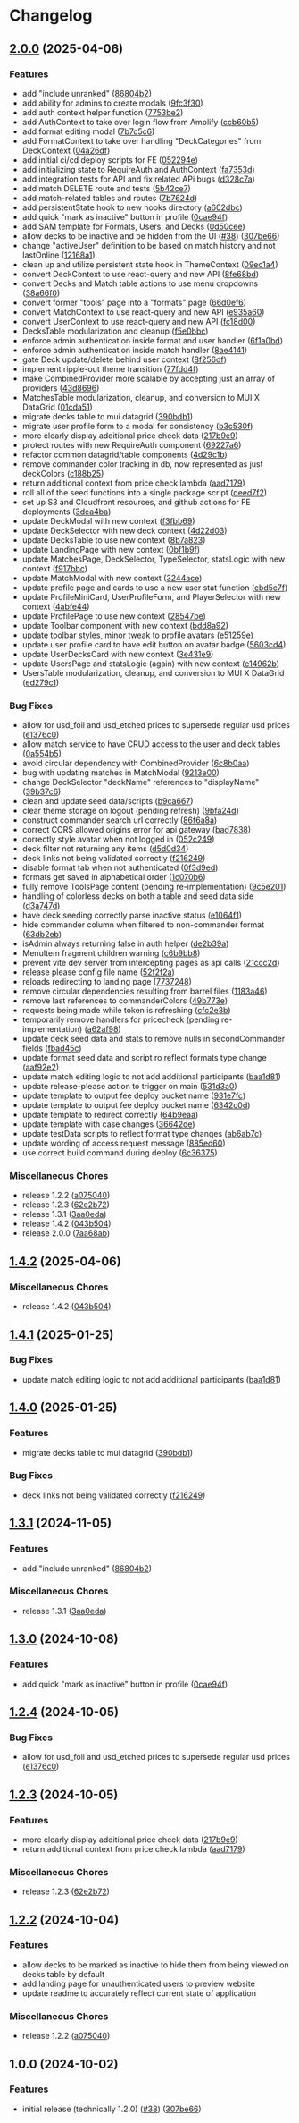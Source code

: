 # Changelog

## [2.0.0](https://github.com/odevine/edh-tracker/compare/edh-tracker-v2.0.0...edh-tracker-v2.0.0) (2025-04-06)


### Features

* add "include unranked" ([86804b2](https://github.com/odevine/edh-tracker/commit/86804b27bf267406a5ed9291179ab03bd5e623b3))
* add ability for admins to create modals ([9fc3f30](https://github.com/odevine/edh-tracker/commit/9fc3f30d5b389f493e2bcd4f898742c52eeae581))
* add auth context helper function ([7753be2](https://github.com/odevine/edh-tracker/commit/7753be2df87637f16f0c4b267ba415c90f9fb67e))
* add AuthContext to take over login flow from Amplify ([ccb60b5](https://github.com/odevine/edh-tracker/commit/ccb60b50439a07c38cb8893c9bda545f6d1c73a6))
* add format editing modal ([7b7c5c6](https://github.com/odevine/edh-tracker/commit/7b7c5c6badd00296bb5e7f1747d992fef61bd303))
* add FormatContext to take over handling "DeckCategories" from DeckContext ([04a26df](https://github.com/odevine/edh-tracker/commit/04a26dfcc32d6478432ab63694c8609b64f1006e))
* add initial ci/cd deploy scripts for FE ([052294e](https://github.com/odevine/edh-tracker/commit/052294e798d924bc5b29d847be62bd58e095d360))
* add initializing state to RequireAuth and AuthContext ([fa7353d](https://github.com/odevine/edh-tracker/commit/fa7353d488e54c2760eda289237f4688a703edb1))
* add integration tests for API and fix related APi bugs ([d328c7a](https://github.com/odevine/edh-tracker/commit/d328c7a1606a7464bfda3198b157c5847b2c09e7))
* add match DELETE route and tests ([5b42ce7](https://github.com/odevine/edh-tracker/commit/5b42ce75f800e780b30ea8b3f5f68ede62f8ec0b))
* add match-related tables and routes ([7b7624d](https://github.com/odevine/edh-tracker/commit/7b7624dad5756b85eb7726e68fc7eedb170c5a7c))
* add persistentState hook to new hooks directory ([a602dbc](https://github.com/odevine/edh-tracker/commit/a602dbc50f98f1aceac6ea8b619e276d93a351b3))
* add quick "mark as inactive" button in profile ([0cae94f](https://github.com/odevine/edh-tracker/commit/0cae94f2c6992b8c887688d8f9cb71125ec0ef8a))
* add SAM template for Formats, Users, and Decks ([0d50cee](https://github.com/odevine/edh-tracker/commit/0d50cee566ef76113d1eff1dbe6f2a6c24892f98))
* allow decks to be inactive and be hidden from the UI ([#38](https://github.com/odevine/edh-tracker/issues/38)) ([307be66](https://github.com/odevine/edh-tracker/commit/307be661c406b788c229146105aa75a944aa1b2d))
* change "activeUser" definition to be based on match history and not lastOnline ([12168a1](https://github.com/odevine/edh-tracker/commit/12168a1b06bdc961631c83cb5054ec487cdd3c15))
* clean up and utilize persistent state hook in ThemeContext ([09ec1a4](https://github.com/odevine/edh-tracker/commit/09ec1a4e05148f0b870ce49e368a70308cb231d2))
* convert DeckContext to use react-query and new API ([8fe68bd](https://github.com/odevine/edh-tracker/commit/8fe68bdd5370e5033db5219d340c26e3c23c110f))
* convert Decks and Match table actions to use menu dropdowns ([38a66f0](https://github.com/odevine/edh-tracker/commit/38a66f0ba60d756bf7210d8043eeda29b8ef923a))
* convert former "tools" page into a "formats" page ([66d0ef6](https://github.com/odevine/edh-tracker/commit/66d0ef6b449d73c45b71399e041f40ae383133ea))
* convert MatchContext to use react-query and new API ([e935a60](https://github.com/odevine/edh-tracker/commit/e935a60b11e013fa9bdef0d7d4663296229a559a))
* convert UserContext to use react-query and new API ([fc18d00](https://github.com/odevine/edh-tracker/commit/fc18d00136c4a4470a8ce8cd8940643d7a9e68f7))
* DecksTable modularization and cleanup ([f5e0bbc](https://github.com/odevine/edh-tracker/commit/f5e0bbc324a6af0e2d8719330f464c5274d740fa))
* enforce admin authentication inside format and user handler ([6f1a0bd](https://github.com/odevine/edh-tracker/commit/6f1a0bdf3792c8ea7382b4a3b0fc0a804e2c9c05))
* enforce admin authentication inside match handler ([8ae4141](https://github.com/odevine/edh-tracker/commit/8ae414170921ef1281c963693233a1edf459b37c))
* gate Deck update/delete behind user context ([8f256df](https://github.com/odevine/edh-tracker/commit/8f256dfa5c87227be5694e25a6431497b41c466e))
* implement ripple-out theme transition ([77fdd4f](https://github.com/odevine/edh-tracker/commit/77fdd4f0f6881fa9759184a1c8372611f61bf042))
* make CombinedProvider more scalable by accepting just an array of providers ([43d8696](https://github.com/odevine/edh-tracker/commit/43d869649027b79d15266ca29725f67137c1ba8d))
* MatchesTable modularization, cleanup, and conversion to MUI X DataGrid ([01cda51](https://github.com/odevine/edh-tracker/commit/01cda516c34436ac5ea8ebe036304ac508115051))
* migrate decks table to mui datagrid ([390bdb1](https://github.com/odevine/edh-tracker/commit/390bdb1de4a45565d7833ed2544608c6f15b5c6c))
* migrate user profile form to a modal for consistency ([b3c530f](https://github.com/odevine/edh-tracker/commit/b3c530f5bca0b97f4169a71673e7b9a351d363a0))
* more clearly display additional price check data ([217b9e9](https://github.com/odevine/edh-tracker/commit/217b9e9ca6799c626b386a4793b299bbffd10708))
* protect routes with new RequireAuth component ([69227a6](https://github.com/odevine/edh-tracker/commit/69227a6c28279b336f93c9f034e615689355f3ce))
* refactor common datagrid/table components ([4d29c1b](https://github.com/odevine/edh-tracker/commit/4d29c1b08c2db5ce300ab67072652c8d304368d2))
* remove commander color tracking in db, now represented as just deckColors ([c188b25](https://github.com/odevine/edh-tracker/commit/c188b25cb11251d5f6d9ee960111e07d83fd0f6e))
* return additional context from price check lambda ([aad7179](https://github.com/odevine/edh-tracker/commit/aad717975494a2ab92a5efb1f18ca1a86e8c6f41))
* roll all of the seed functions into a single package script ([deed7f2](https://github.com/odevine/edh-tracker/commit/deed7f2a886e3cff2f37a4f35ad53af3c65891c9))
* set up S3 and Cloudfront resources, and github actions for FE deployments ([3dca4ba](https://github.com/odevine/edh-tracker/commit/3dca4baaf9443fcf4418e5b83c68d619fb1d32db))
* update DeckModal with new context ([f3fbb69](https://github.com/odevine/edh-tracker/commit/f3fbb69c9bda39c26d3c24e12f06f25d53e12b85))
* update DeckSelector with new deck context ([4d22d03](https://github.com/odevine/edh-tracker/commit/4d22d031501a296fa20028272dcee4b18d1c1a4d))
* update DecksTable to use new context ([8b7a823](https://github.com/odevine/edh-tracker/commit/8b7a823ced372b4ac12c39ac10d9a0eed7a7669a))
* update LandingPage with new context ([0bf1b9f](https://github.com/odevine/edh-tracker/commit/0bf1b9f2f77408247186dcf7d68aa93b8fdd6ee2))
* update MatchesPage, DeckSelector, TypeSelector, statsLogic with new context ([f917bbc](https://github.com/odevine/edh-tracker/commit/f917bbc1a95ea603a17e3ccdc79c8935a6f30cf8))
* update MatchModal with new context ([3244ace](https://github.com/odevine/edh-tracker/commit/3244ace466b61f2d659ad2243a8ffb6f9878db30))
* update profile page and cards to use a new user stat function ([cbd5c7f](https://github.com/odevine/edh-tracker/commit/cbd5c7f3587bc02470c991d128a8f73c362067d9))
* update ProfileMiniCard, UserProfileForm, and PlayerSelector with new context ([4abfe44](https://github.com/odevine/edh-tracker/commit/4abfe44f8da11d5f035ef5a636b4b79814148499))
* update ProfilePage to use new context ([28547be](https://github.com/odevine/edh-tracker/commit/28547beda1219ab116171f45f2a28c9f3c75df81))
* update Toolbar component with new context ([bdd8a92](https://github.com/odevine/edh-tracker/commit/bdd8a923f78b32b9e3b2e913e8c909a16a5cc08f))
* update toolbar styles, minor tweak to profile avatars ([e51259e](https://github.com/odevine/edh-tracker/commit/e51259ecb688c134c099a32357fc6363929bd355))
* update user profile card to have edit button on avatar badge ([5603cd4](https://github.com/odevine/edh-tracker/commit/5603cd42d72b56d0215c242185dd1bd1e3f3b309))
* update UserDecksCard with new context ([3e431e9](https://github.com/odevine/edh-tracker/commit/3e431e95033b578991343d13f13bd4ccbf431cfd))
* update UsersPage and statsLogic (again) with new context ([e14962b](https://github.com/odevine/edh-tracker/commit/e14962b17269f20e06196b90abf0e328a5a99f13))
* UsersTable modularization, cleanup, and conversion to MUI X DataGrid ([ed279c1](https://github.com/odevine/edh-tracker/commit/ed279c1e2be82a55d4c47c9453d47b4beae3a4ef))


### Bug Fixes

* allow for usd_foil and usd_etched prices to supersede regular usd prices ([e1376c0](https://github.com/odevine/edh-tracker/commit/e1376c086a92d42270bfd44a0e72b2a5a7896fa0))
* allow match service to have CRUD access to the user and deck tables ([0a554b5](https://github.com/odevine/edh-tracker/commit/0a554b5edf5a48ee433a7a22abb943188cbcaaf0))
* avoid circular dependency with CombinedProvider ([6c8b0aa](https://github.com/odevine/edh-tracker/commit/6c8b0aa4ee36c661e956db2c5106fcbed4887bf0))
* bug with updating matches in MatchModal ([9213e00](https://github.com/odevine/edh-tracker/commit/9213e0041842b054e19096beb1aaa5eff06552c0))
* change DeckSelector "deckName" references to "displayName" ([39b37c6](https://github.com/odevine/edh-tracker/commit/39b37c6376736f3cb4a0b5efedfe0337421071f1))
* clean and update seed data/scripts ([b9ca667](https://github.com/odevine/edh-tracker/commit/b9ca6676d97b582bc6b914d511de16db44852184))
* clear theme storage on logout (pending refresh) ([9bfa24d](https://github.com/odevine/edh-tracker/commit/9bfa24de6fc461e6a7ac16af1d19c41954f43a33))
* construct commander search url correctly ([86f6a8a](https://github.com/odevine/edh-tracker/commit/86f6a8a10b36e5b1398bb644434e94375e840769))
* correct CORS allowed origins error for api gateway ([bad7838](https://github.com/odevine/edh-tracker/commit/bad7838f4e2a9dd280f31cb9e437469840eb47cf))
* correctly style avatar when not logged in ([052c249](https://github.com/odevine/edh-tracker/commit/052c249c83fe103a687229b426b382c46884e13f))
* deck filter not returning any items ([d5d0d34](https://github.com/odevine/edh-tracker/commit/d5d0d34b3ee853bf7c7cd9c5fe2710f1b91d5b65))
* deck links not being validated correctly ([f216249](https://github.com/odevine/edh-tracker/commit/f216249ac61ebd5f5f858c268048671763558408))
* disable format tab when not authenticated ([0f3d9ed](https://github.com/odevine/edh-tracker/commit/0f3d9ed9415d7bb2bb11b971d73995e9845e3eae))
* formats get saved in alphabetical order ([1c070b6](https://github.com/odevine/edh-tracker/commit/1c070b6758d0be461fe53252ba475674ee73261c))
* fully remove ToolsPage content (pending re-implementation) ([9c5e201](https://github.com/odevine/edh-tracker/commit/9c5e201979f20f61c802d4d53026c2e0ca10dae1))
* handling of colorless decks on both a table and seed data side ([d3a747d](https://github.com/odevine/edh-tracker/commit/d3a747dac7de3f3f99339248ff6e11cca14d67a2))
* have deck seeding correctly parse inactive status ([e1064f1](https://github.com/odevine/edh-tracker/commit/e1064f13fd07b3697740c482b14eac46f2dcd832))
* hide commander column when filtered to non-commander format ([63db2eb](https://github.com/odevine/edh-tracker/commit/63db2ebedf3a2a28c4b4f9584f2c742a7e899f4a))
* isAdmin always returning false in auth helper ([de2b39a](https://github.com/odevine/edh-tracker/commit/de2b39a960b9417edf62b63fbe8dce82346cf805))
* MenuItem fragment children warning ([c6b9bb8](https://github.com/odevine/edh-tracker/commit/c6b9bb8b2f0c7f8dbe128dc37100fa2a99475814))
* prevent vite dev server from intercepting pages as api calls ([21ccc2d](https://github.com/odevine/edh-tracker/commit/21ccc2de845a10592ae7386cc81c3d5fb23d1220))
* release please config file name ([52f2f2a](https://github.com/odevine/edh-tracker/commit/52f2f2a24c2e446667ce23944fb27d8b6cbdfacd))
* reloads redirecting to landing page ([7737248](https://github.com/odevine/edh-tracker/commit/77372488c77f907b6365a312dfe753da8d14d6fe))
* remove circular dependencies resulting from barrel files ([1183a46](https://github.com/odevine/edh-tracker/commit/1183a46775026ffdf1e90aae899af96e41d78d19))
* remove last references to commanderColors ([49b773e](https://github.com/odevine/edh-tracker/commit/49b773ee8ce70857d3360ad21aa3b8f93d67a1c6))
* requests being made while token is refreshing ([cfc2e3b](https://github.com/odevine/edh-tracker/commit/cfc2e3b1af9eee020a22f60eacc8b3de287ad772))
* temporarily remove handlers for pricecheck (pending re-implementation) ([a62af98](https://github.com/odevine/edh-tracker/commit/a62af9888be88f416ebe75191193d68e17bba3c5))
* update deck seed data and stats to remove nulls in secondCommander fields ([fbad45c](https://github.com/odevine/edh-tracker/commit/fbad45c26c4d506f7aeeba2a6db37e41934ae2fc))
* update format seed data and script ro reflect formats type change ([aaf92e2](https://github.com/odevine/edh-tracker/commit/aaf92e2ed0ed8a9a023ba69e25f3e3dc2fa80823))
* update match editing logic to not add additional participants ([baa1d81](https://github.com/odevine/edh-tracker/commit/baa1d810f8fa40be5888edfc9b4add6d5c9b2d7d))
* update release-please action to trigger on main ([531d3a0](https://github.com/odevine/edh-tracker/commit/531d3a032cb00eddd4e6748a1da3711b9ee666ec))
* update template to output fee deploy bucket name ([931e7fc](https://github.com/odevine/edh-tracker/commit/931e7fc39240087b1039ea08753595d45f9359c9))
* update template to output fee deploy bucket name ([6342c0d](https://github.com/odevine/edh-tracker/commit/6342c0db1c1a19646865be9b75e5e739449e6d85))
* update template to redirect correctly ([64b9eaa](https://github.com/odevine/edh-tracker/commit/64b9eaa4dcd59f54f15a16de078108a2dad96dca))
* update template with case changes ([36642de](https://github.com/odevine/edh-tracker/commit/36642de41b111c5a7ced519ddc9f31fbf64969bd))
* update testData scripts to reflect format type changes ([ab6ab7c](https://github.com/odevine/edh-tracker/commit/ab6ab7c53792ba0fca4f029805e8f83cbc28f8e1))
* update wording of access request message ([885ed60](https://github.com/odevine/edh-tracker/commit/885ed60d1c9ad0d72a2a3ccbe92e243cf441c4df))
* use correct build command during deploy ([6c36375](https://github.com/odevine/edh-tracker/commit/6c36375de36ddb2189027cb0fcd922be6962eb93))


### Miscellaneous Chores

* release 1.2.2 ([a075040](https://github.com/odevine/edh-tracker/commit/a075040ea7340a042926f32e8d8fb13a0eecc346))
* release 1.2.3 ([62e2b72](https://github.com/odevine/edh-tracker/commit/62e2b72159b028997996d68dd5edd26fe7eded24))
* release 1.3.1 ([3aa0eda](https://github.com/odevine/edh-tracker/commit/3aa0eda0eeb86f860a2226a89a0f1cd4aca8579b))
* release 1.4.2 ([043b504](https://github.com/odevine/edh-tracker/commit/043b5041360ce50c539d5e47854f14bb3c463231))
* release 2.0.0 ([7aa68ab](https://github.com/odevine/edh-tracker/commit/7aa68ab66bc751d3b6fb826d2f11a8f139dc5509))

## [1.4.2](https://github.com/odevine/edh-tracker/compare/edh-tracker-v1.4.1...edh-tracker-v1.4.2) (2025-04-06)


### Miscellaneous Chores

* release 1.4.2 ([043b504](https://github.com/odevine/edh-tracker/commit/043b5041360ce50c539d5e47854f14bb3c463231))

## [1.4.1](https://github.com/odevine/edh-tracker/compare/v1.4.0...v1.4.1) (2025-01-25)


### Bug Fixes

* update match editing logic to not add additional participants ([baa1d81](https://github.com/odevine/edh-tracker/commit/baa1d810f8fa40be5888edfc9b4add6d5c9b2d7d))

## [1.4.0](https://github.com/odevine/edh-tracker/compare/v1.3.1...v1.4.0) (2025-01-25)


### Features

* migrate decks table to mui datagrid ([390bdb1](https://github.com/odevine/edh-tracker/commit/390bdb1de4a45565d7833ed2544608c6f15b5c6c))


### Bug Fixes

* deck links not being validated correctly ([f216249](https://github.com/odevine/edh-tracker/commit/f216249ac61ebd5f5f858c268048671763558408))

## [1.3.1](https://github.com/odevine/edh-tracker/compare/v1.3.0...v1.3.1) (2024-11-05)


### Features

* add "include unranked" ([86804b2](https://github.com/odevine/edh-tracker/commit/86804b27bf267406a5ed9291179ab03bd5e623b3))


### Miscellaneous Chores

* release 1.3.1 ([3aa0eda](https://github.com/odevine/edh-tracker/commit/3aa0eda0eeb86f860a2226a89a0f1cd4aca8579b))

## [1.3.0](https://github.com/odevine/edh-tracker/compare/v1.2.4...v1.3.0) (2024-10-08)


### Features

* add quick "mark as inactive" button in profile ([0cae94f](https://github.com/odevine/edh-tracker/commit/0cae94f2c6992b8c887688d8f9cb71125ec0ef8a))

## [1.2.4](https://github.com/odevine/edh-tracker/compare/v1.2.3...v1.2.4) (2024-10-05)


### Bug Fixes

* allow for usd_foil and usd_etched prices to supersede regular usd prices ([e1376c0](https://github.com/odevine/edh-tracker/commit/e1376c086a92d42270bfd44a0e72b2a5a7896fa0))

## [1.2.3](https://github.com/odevine/edh-tracker/compare/v1.2.2...v1.2.3) (2024-10-05)


### Features

* more clearly display additional price check data ([217b9e9](https://github.com/odevine/edh-tracker/commit/217b9e9ca6799c626b386a4793b299bbffd10708))
* return additional context from price check lambda ([aad7179](https://github.com/odevine/edh-tracker/commit/aad717975494a2ab92a5efb1f18ca1a86e8c6f41))


### Miscellaneous Chores

* release 1.2.3 ([62e2b72](https://github.com/odevine/edh-tracker/commit/62e2b72159b028997996d68dd5edd26fe7eded24))

## [1.2.2](https://github.com/odevine/edh-tracker/compare/v1.0.0...v1.2.2) (2024-10-04)

### Features
  * allow decks to be marked as inactive to hide them from being viewed on decks table by default
  * add landing page for unauthenticated users to preview website
  * update readme to accurately reflect current state of application

### Miscellaneous Chores

* release 1.2.2 ([a075040](https://github.com/odevine/edh-tracker/commit/a075040ea7340a042926f32e8d8fb13a0eecc346))

## 1.0.0 (2024-10-02)


### Features

* initial release (technically 1.2.0) ([#38](https://github.com/odevine/edh-tracker/issues/38)) ([307be66](https://github.com/odevine/edh-tracker/commit/307be661c406b788c229146105aa75a944aa1b2d))
